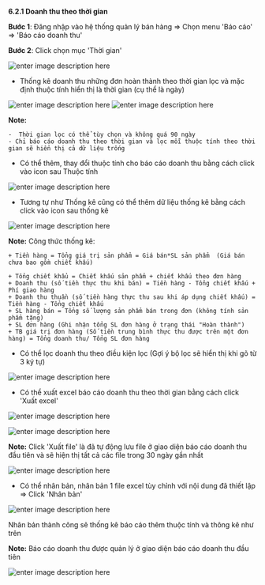 

**6.2.1 Doanh thu theo thời gian**

**Bước 1**: Đăng nhập vào hệ thống quản lý bán hàng => Chọn menu 'Báo cáo' => 'Báo cáo doanh thu'

**Bước 2**: Click chọn mục 'Thời gian' 

![enter image description here](https://static8.muarecdn.com/original/muare/images/2021/09/24/6088120_screenshot-26.png)

- Thống kê doanh thu những đơn hoàn thành theo thời gian lọc và mặc định thuộc tính hiển thị là thời gian (cụ thể là ngày)

![enter image description here](https://static8.muarecdn.com/original/muare/images/2021/09/24/6088124_screenshot-27.png)
![enter image description here](https://static8.muarecdn.com/original/muare/images/2021/09/24/6088129_screenshot-28.png)

**Note:**
    
    -  Thời gian lọc có thể tùy chọn và không quá 90 ngày
    - Chỉ báo cáo doanh thu theo thời gian và lọc mỗi thuộc tính theo thời gian sẽ hiển thị cả dữ liệu trống

- Có thể thêm, thay đổi thuộc tính cho báo cáo doanh thu bằng cách click vào icon sau Thuộc tính 

![enter image description here](https://static8.muarecdn.com/original/muare/images/2021/09/24/6088132_screenshot-29.png)

- Tương tự như Thống kê cũng có thể thêm dữ liệu thống kê bằng cách click vào icon sau thống kê

![enter image description here](https://static8.muarecdn.com/original/muare/images/2021/09/24/6088133_screenshot-30.png)

**Note:** Công thức thống kê: 
   
    + Tiền hàng = Tổng giá trị sản phẩm = Giá bán*SL sản phẩm  (Giá bán chưa bao gồm chiết khấu)
    
    + Tổng chiết khẩu = Chiết khấu sản phẩm + chiết khấu theo đơn hàng
    + Doanh thu (số tiền thực thu khi bán) = Tiền hàng - Tổng chiết khấu + Phí giao hàng
    + Doanh thu thuần (số tiền hàng thực thu sau khi áp dụng chiết khấu) = Tiền hàng - Tổng chiết khấu
    + SL hàng bán = Tổng số lượng sản phẩm bán trong đơn (không tính sản phẩm tặng)
    + SL đơn hàng (Ghi nhận tổng SL đơn hàng ở trạng thái "Hoàn thành")
    + TB giá trị đơn hàng (Số tiền trung bình thực thu được trên một đơn hàng) = Tổng doanh thu/ Tổng SL đơn hàng
   
- Có thể lọc doanh thu theo điều kiện lọc (Gợi ý bộ lọc sẽ hiển thị khi gõ từ 3 ký tự) 

![enter image description here](https://static8.muarecdn.com/original/muare/images/2021/09/24/6088300_screenshot-31.png)

- Có thể xuất excel báo cáo doanh thu theo thời gian bằng cách click 'Xuất excel' 


![enter image description here](https://static8.muarecdn.com/original/muare/images/2021/09/24/6088326_screenshot-32.png)

![enter image description here](https://static8.muarecdn.com/original/muare/images/2021/09/24/6088327_screenshot-33.png)


**Note:** Click 'Xuất file' là đã tự động lưu file ở giao diện báo cáo doanh thu đầu tiên và sẽ hiện thị tất cả các file trong 30 ngày gần nhất 

![enter image description here](https://static8.muarecdn.com/original/muare/images/2021/09/24/6088331_screenshot-34.png)

- Có thể nhân bản, nhân bản 1 file excel tùy chỉnh với nội dung đã thiết lập => Click 'Nhân bản' 

![enter image description here](https://static8.muarecdn.com/original/muare/images/2021/09/24/6088469_thuy.jpg)

Nhân bản thành công sẽ thống kê báo cáo thêm thuộc tính và thông kê như trên

**Note:**  Báo cáo doanh thu được quản lý ở giao diện báo cáo doanh thu đầu tiên 

![enter image description here](https://static8.muarecdn.com/original/muare/images/2021/09/24/6088492_screenshot-35.png)



